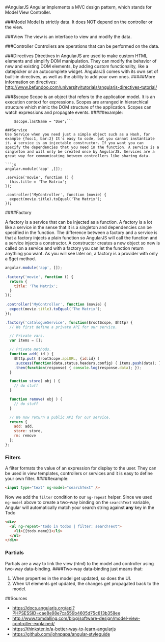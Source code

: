 #AngularJS
Angular implements a MVC design pattern, which stands for Model View Controller.

###Model
Model is strictly data. It does NOT depend on the controller or the view.

###View
The view is an interface to view and modify the data.

###Controller
Controllers are operations that can be performed on the data.

###Directives
Directives in AngularJS are used to make custom HTML elements and simplify DOM manipulation. They can modify the behavior of new and existing DOM elements, by adding custom functionality, like a datepicker or an autocomplete widget. AngularJS comes with its own set of built-in directives, as well as the ability to add your own ones.
#####More information on directives:
http://www.befundoo.com/university/tutorials/angularjs-directives-tutorial/

###$scope
Scope is an object that refers to the application model. It is an execution context for expressions. Scopes are arranged in hierarchical structure which mimic the DOM structure of the application. Scopes can watch expressions and propagate events.
#####example:
```$scope.firstName = "John";
    $scope.lastName = "Doe";```

###Service
Use Service when you need just a simple object such as a Hash, for example {foo:1, bar:2} It's easy to code, but you cannot instantiate it. A service is an injectable constructor. If you want you can specify the dependencies that you need in the function. A service is a singleton and will only be created once by AngularJS. Services are a great way for communicating between controllers like sharing data.

```js
angular.module('app' ,[]);
 
.service('movie', function () {
  this.title = 'The Matrix';
});
 
.controller('MyController', function (movie) {
  expect(movie.title).toEqual('The Matrix');
});
```

####Factory

A factory is a service that can be injected as a function. A factory is a lot like a service in the sense that it is a singleton and dependencies can be specified in the function. The difference between a factory and a service is that a factory injects a plain function so AngularJS will call the function and a service injects a constructor. A constructor creates a new object so new is called on a service and with a factory you can let the function return anything you want. As you will see later on, a factory is a provider with only a $get method.

```js
angular.module('app', []);
 
.factory('movie', function () {
  return {
    title: 'The Matrix';
  }
});
 
.controller('MyController', function (movie) {
  expect(movie.title).toEqual('The Matrix');
});
```

```js
.factory('catalogueService', function($rootScope, $http) {
  // We first define a private API for our service.

  // Private vars.
  var items = [];

  // Private methods.
  function add( id ) {
    $http.put( $rootScope.apiURL, {id:id} )
    .success(function(data,status,headers,config) { items.push(data); })
    .then(function(response) { console.log(response.data); });
  }

  function store( obj ) {
    // do stuff
  }

  function remove( obj ) {
    // do stuff
  }

  // We now return a public API for our service.
  return {
    add: add,
    store: store,
    rm: remove
  };
};
```

### Filters

A filter formats the value of an expression for display to the user. They can be used in view templates, controllers or services and it is easy to define your own filter.
#####example:

```html
<input type="text" ng-model="searchText" />
```

Now we add the `filter` condition to our `ng-repeat` helper. Since we used `ng-model` above to create a two-way binding on the `searchText` variable, Angular will automatically match your search string against **any** key in the Todo 

```html
<div>
  <ul ng-repeat="todo in todos | filter: searchText">
    <li>{{todo.name}}</li>
  </ul>
</div>
```

### Partials
Partials are a way to link the view (html) to the model and controller using two-way data-binding.
####Two-way data-binding just means that:
1. When properties in the model get updated, so does the UI.
2. When UI elements get updated, the changes get propagated back to the model.


##Sources
* https://docs.angularjs.org/api?PHPSESSID=cae8e98e7ca559b4605d75c813b358ee
* http://www.tomdalling.com/blog/software-design/model-view-controller-explained/
* https://thinkster.io/a-better-way-to-learn-angularjs
* https://github.com/johnpapa/angular-styleguide
